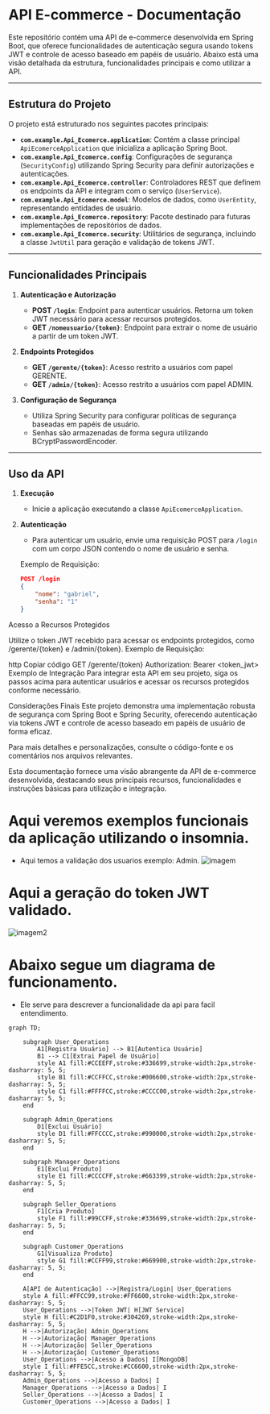# API E-commerce - Documentação

Este repositório contém uma API de e-commerce desenvolvida em Spring Boot, que oferece funcionalidades de autenticação segura usando tokens JWT e controle de acesso baseado em papéis de usuário. Abaixo está uma visão detalhada da estrutura, funcionalidades principais e como utilizar a API.

---

## Estrutura do Projeto

O projeto está estruturado nos seguintes pacotes principais:

- **`com.example.Api_Ecomerce.application`**: Contém a classe principal `ApiEcomerceApplication` que inicializa a aplicação Spring Boot.
- **`com.example.Api_Ecomerce.config`**: Configurações de segurança (`SecurityConfig`) utilizando Spring Security para definir autorizações e autenticações.
- **`com.example.Api_Ecomerce.controller`**: Controladores REST que definem os endpoints da API e integram com o serviço (`UserService`).
- **`com.example.Api_Ecomerce.model`**: Modelos de dados, como `UserEntity`, representando entidades de usuário.
- **`com.example.Api_Ecomerce.repository`**: Pacote destinado para futuras implementações de repositórios de dados.
- **`com.example.Api_Ecomerce.security`**: Utilitários de segurança, incluindo a classe `JwtUtil` para geração e validação de tokens JWT.

---

## Funcionalidades Principais

1. **Autenticação e Autorização**
   - **POST `/login`**: Endpoint para autenticar usuários. Retorna um token JWT necessário para acessar recursos protegidos.
   - **GET `/nomeusuario/{token}`**: Endpoint para extrair o nome de usuário a partir de um token JWT.

2. **Endpoints Protegidos**
   - **GET `/gerente/{token}`**: Acesso restrito a usuários com papel GERENTE.
   - **GET `/admin/{token}`**: Acesso restrito a usuários com papel ADMIN.

3. **Configuração de Segurança**
   - Utiliza Spring Security para configurar políticas de segurança baseadas em papéis de usuário.
   - Senhas são armazenadas de forma segura utilizando BCryptPasswordEncoder.

---

## Uso da API

1. **Execução**
   - Inicie a aplicação executando a classe `ApiEcomerceApplication`.

2. **Autenticação**
   - Para autenticar um usuário, envie uma requisição POST para `/login` com um corpo JSON contendo o nome de usuário e senha.

   Exemplo de Requisição:
   ```json
   POST /login
   {
       "nome": "gabriel",
       "senha": "1"
   }
Acesso a Recursos Protegidos

Utilize o token JWT recebido para acessar os endpoints protegidos, como /gerente/{token} e /admin/{token}.
Exemplo de Requisição:

http
Copiar código
GET /gerente/{token}
Authorization: Bearer <token_jwt>
Exemplo de Integração
Para integrar esta API em seu projeto, siga os passos acima para autenticar usuários e acessar os recursos protegidos conforme necessário.

Considerações Finais
Este projeto demonstra uma implementação robusta de segurança com Spring Boot e Spring Security, oferecendo autenticação via tokens JWT e controle de acesso baseado em papéis de usuário de forma eficaz.

Para mais detalhes e personalizações, consulte o código-fonte e os comentários nos arquivos relevantes.

Esta documentação fornece uma visão abrangente da API de e-commerce desenvolvida, destacando seus principais recursos, funcionalidades e instruções básicas para utilização e integração.

# Aqui veremos exemplos funcionais da aplicação utilizando o insomnia.
- Aqui temos a validação dos usuarios exemplo: Admin.
![imagem](https://github.com/BenficaS/Api_Ecomerce/assets/107698702/34ff0078-2914-484b-abd3-76cc39bb8b65)
# Aqui a geração do token JWT validado.
![imagem2](https://github.com/BenficaS/Api_Ecomerce/assets/107698702/3ea77d1e-bc4c-44e1-8525-d4e97eb810fd)


# Abaixo segue um diagrama de funcionamento.
- Ele serve para descrever a funcionalidade da api para facil entendimento.
```mermaid
graph TD;

    subgraph User_Operations
        A1[Registra Usuário] --> B1[Autentica Usuário]
        B1 --> C1[Extrai Papel de Usuário]
        style A1 fill:#CCEEFF,stroke:#336699,stroke-width:2px,stroke-dasharray: 5, 5;
        style B1 fill:#CCFFCC,stroke:#006600,stroke-width:2px,stroke-dasharray: 5, 5;
        style C1 fill:#FFFFCC,stroke:#CCCC00,stroke-width:2px,stroke-dasharray: 5, 5;
    end

    subgraph Admin_Operations
        D1[Exclui Usuário]
        style D1 fill:#FFCCCC,stroke:#990000,stroke-width:2px,stroke-dasharray: 5, 5;
    end

    subgraph Manager_Operations
        E1[Exclui Produto]
        style E1 fill:#CCCCFF,stroke:#663399,stroke-width:2px,stroke-dasharray: 5, 5;
    end

    subgraph Seller_Operations
        F1[Cria Produto]
        style F1 fill:#99CCFF,stroke:#336699,stroke-width:2px,stroke-dasharray: 5, 5;
    end

    subgraph Customer_Operations
        G1[Visualiza Produto]
        style G1 fill:#CCFF99,stroke:#669900,stroke-width:2px,stroke-dasharray: 5, 5;
    end

    A[API de Autenticação] -->|Registra/Login| User_Operations
    style A fill:#FFCC99,stroke:#FF6600,stroke-width:2px,stroke-dasharray: 5, 5;
    User_Operations -->|Token JWT| H[JWT Service]
    style H fill:#C2D1F0,stroke:#304269,stroke-width:2px,stroke-dasharray: 5, 5;
    H -->|Autorização| Admin_Operations
    H -->|Autorização| Manager_Operations
    H -->|Autorização| Seller_Operations
    H -->|Autorização| Customer_Operations
    User_Operations -->|Acesso a Dados| I[MongoDB]
    style I fill:#FFE5CC,stroke:#CC6600,stroke-width:2px,stroke-dasharray: 5, 5;
    Admin_Operations -->|Acesso a Dados| I
    Manager_Operations -->|Acesso a Dados| I
    Seller_Operations -->|Acesso a Dados| I
    Customer_Operations -->|Acesso a Dados| I
```
